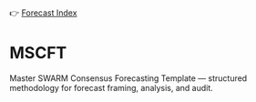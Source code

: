 👉 [Forecast Index](forecast-index.md)

# MSCFT

Master SWARM Consensus Forecasting Template — structured methodology for forecast framing, analysis, and audit.
